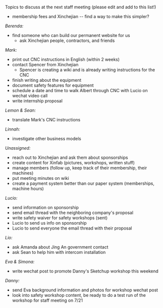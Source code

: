 Topics to discuss at the next staff meeting (please edit and add to this list!)
* membership fees and Xinchejian -- find a way to make this simpler?

*Berenda:*
* find someone who can build our permanent website for us
  * ask Xinchejian people, contractors, and friends 
  
*Mark:*
* print out CNC instructions in English (within 2 weeks)
* contact Spencer from Xinchejian
  * Spencer is creating a wiki and is already writing instructions for the CNC
* finish writing about the equipment
* document safety features for equipment
* schedule a date and time to walk Albert through CNC with Lucio on wechat video call
* write internship proposal
 
*Lemon & Sean:*
* translate Mark's CNC instructions

*Linnah:*
* investigate other business models

*Unassigned:*
* reach out to Xinchejian and ask them about sponsorships
* create content for Xinfab (pictures, workshops, written stuff)
* manage members (follow up, keep track of their membership, their machines)
* put meeting minutes on wiki
* create a payment system better than our paper system (memberships, machine hours)

*Lucio:*
* send information on sponsorship
* send email thread with the neighboring company's proposal 
* write safety waiver for safety workshops (sent)
* Lucio to send us info on sponsorship
* Lucio to send everyone the email thread with their proposal 

*Lio:*
* ask Amanda about Jing An government contact
* ask Sean to help him with intercom installation

*Eva & Simona:*
* write wechat post to promote Danny's Sketchup workshop this weekend

*Danny:*
* send Eva background information and photos for workshop wechat post
* look into safety workshop content, be ready to do a test run of the workshop for staff meeting on 7/21  


